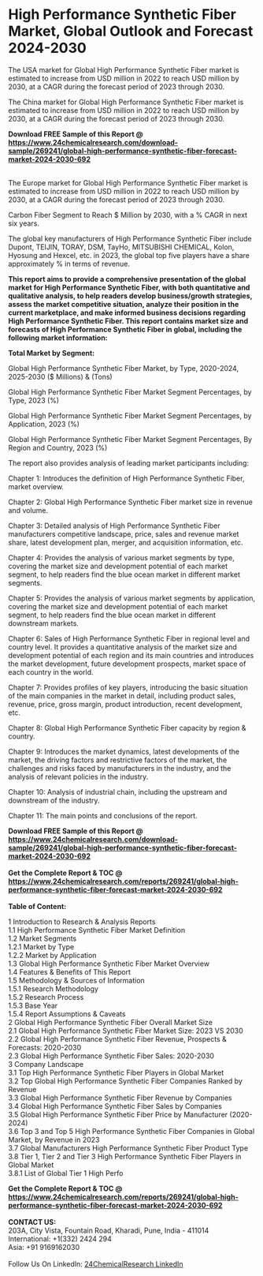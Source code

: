 <h1>High Performance Synthetic Fiber Market, Global Outlook and Forecast 2024-2030</h1><p>The USA market for Global High Performance Synthetic Fiber market is estimated to increase from USD million in 2022 to reach USD million by 2030, at a CAGR during the forecast period of 2023 through 2030.</p><p>
</p><p>The China market for Global High Performance Synthetic Fiber market is estimated to increase from USD million in 2022 to reach USD million by 2030, at a CAGR during the forecast period of 2023 through 2030.</p><div><b>Download FREE Sample of this Report @ 
            <a href="https://www.24chemicalresearch.com/download-sample/269241/global-high-performance-synthetic-fiber-forecast-market-2024-2030-692">
            https://www.24chemicalresearch.com/download-sample/269241/global-high-performance-synthetic-fiber-forecast-market-2024-2030-692</a></b></div><br><p>
</p><p>The Europe market for Global High Performance Synthetic Fiber market is estimated to increase from USD million in 2022 to reach USD million by 2030, at a CAGR during the forecast period of 2023 through 2030.</p><p>
Carbon Fiber Segment to Reach $ Million by 2030, with a % CAGR in next six years.</p><p>
The global key manufacturers of High Performance Synthetic Fiber include Dupont, TEIJIN, TORAY, DSM, TayHo, MITSUBISHI CHEMICAL, Kolon, Hyosung and Hexcel, etc. in 2023, the global top five players have a share approximately % in terms of revenue.</p><p>
<strong>This report aims to provide a comprehensive presentation of the global market for High Performance Synthetic Fiber, with both quantitative and qualitative analysis, to help readers develop business/growth strategies, assess the market competitive situation, analyze their position in the current marketplace, and make informed business decisions regarding High Performance Synthetic Fiber. This report contains market size and forecasts of High Performance Synthetic Fiber in global, including the following market information:</strong></p><p>
</p><p>
<strong>Total Market by Segment:</strong></p><p>
Global High Performance Synthetic Fiber Market, by Type, 2020-2024, 2025-2030 ($ Millions) &amp; (Tons)</p><p>
Global High Performance Synthetic Fiber Market Segment Percentages, by Type, 2023 (%)</p><p>
</p><p>
Global High Performance Synthetic Fiber Market Segment Percentages, by Application, 2023 (%)</p><p>
</p><p>
Global High Performance Synthetic Fiber Market Segment Percentages, By Region and Country, 2023 (%)</p><p>
</p><p>
</p><p></p><p>
The report also provides analysis of leading market participants including:</p><p>
</p><p>
</p><p>
Chapter 1: Introduces the definition of High Performance Synthetic Fiber, market overview.</p><p>
Chapter 2: Global High Performance Synthetic Fiber market size in revenue and volume.</p><p>
Chapter 3: Detailed analysis of High Performance Synthetic Fiber manufacturers competitive landscape, price, sales and revenue market share, latest development plan, merger, and acquisition information, etc.</p><p>
Chapter 4: Provides the analysis of various market segments by type, covering the market size and development potential of each market segment, to help readers find the blue ocean market in different market segments.</p><p>
Chapter 5: Provides the analysis of various market segments by application, covering the market size and development potential of each market segment, to help readers find the blue ocean market in different downstream markets.</p><p>
Chapter 6: Sales of High Performance Synthetic Fiber in regional level and country level. It provides a quantitative analysis of the market size and development potential of each region and its main countries and introduces the market development, future development prospects, market space of each country in the world.</p><p>
Chapter 7: Provides profiles of key players, introducing the basic situation of the main companies in the market in detail, including product sales, revenue, price, gross margin, product introduction, recent development, etc.</p><p>
Chapter 8: Global High Performance Synthetic Fiber capacity by region &amp; country.</p><p>
Chapter 9: Introduces the market dynamics, latest developments of the market, the driving factors and restrictive factors of the market, the challenges and risks faced by manufacturers in the industry, and the analysis of relevant policies in the industry.</p><p>
Chapter 10: Analysis of industrial chain, including the upstream and downstream of the industry.</p><p>
Chapter 11: The main points and conclusions of the report.</p><div><b>Download FREE Sample of this Report @ 
            <a href="https://www.24chemicalresearch.com/download-sample/269241/global-high-performance-synthetic-fiber-forecast-market-2024-2030-692">
            https://www.24chemicalresearch.com/download-sample/269241/global-high-performance-synthetic-fiber-forecast-market-2024-2030-692</a></b></div><br><div><b>Get the Complete Report & TOC @ 
            <a href="https://www.24chemicalresearch.com/reports/269241/global-high-performance-synthetic-fiber-forecast-market-2024-2030-692">
            https://www.24chemicalresearch.com/reports/269241/global-high-performance-synthetic-fiber-forecast-market-2024-2030-692</a></b></div><br>
            <b>Table of Content:</b><p>1 Introduction to Research & Analysis Reports<br />
    1.1 High Performance Synthetic Fiber Market Definition<br />
    1.2 Market Segments<br />
        1.2.1 Market by Type<br />
        1.2.2 Market by Application<br />
    1.3 Global High Performance Synthetic Fiber Market Overview<br />
    1.4 Features & Benefits of This Report<br />
    1.5 Methodology & Sources of Information<br />
        1.5.1 Research Methodology<br />
        1.5.2 Research Process<br />
        1.5.3 Base Year<br />
        1.5.4 Report Assumptions & Caveats<br />
2 Global High Performance Synthetic Fiber Overall Market Size<br />
    2.1 Global High Performance Synthetic Fiber Market Size: 2023 VS 2030<br />
    2.2 Global High Performance Synthetic Fiber Revenue, Prospects & Forecasts: 2020-2030<br />
    2.3 Global High Performance Synthetic Fiber Sales: 2020-2030<br />
3 Company Landscape<br />
    3.1 Top High Performance Synthetic Fiber Players in Global Market<br />
    3.2 Top Global High Performance Synthetic Fiber Companies Ranked by Revenue<br />
    3.3 Global High Performance Synthetic Fiber Revenue by Companies<br />
    3.4 Global High Performance Synthetic Fiber Sales by Companies<br />
    3.5 Global High Performance Synthetic Fiber Price by Manufacturer (2020-2024)<br />
    3.6 Top 3 and Top 5 High Performance Synthetic Fiber Companies in Global Market, by Revenue in 2023<br />
    3.7 Global Manufacturers High Performance Synthetic Fiber Product Type<br />
    3.8 Tier 1, Tier 2 and Tier 3 High Performance Synthetic Fiber Players in Global Market<br />
        3.8.1 List of Global Tier 1 High Perfo</p><div><b>Get the Complete Report & TOC @ 
            <a href="https://www.24chemicalresearch.com/reports/269241/global-high-performance-synthetic-fiber-forecast-market-2024-2030-692">
            https://www.24chemicalresearch.com/reports/269241/global-high-performance-synthetic-fiber-forecast-market-2024-2030-692</a></b></div><br><b>CONTACT US:</b><br>
            203A, City Vista, Fountain Road, Kharadi, Pune, India - 411014<br>
            International: +1(332) 2424 294<br>
            Asia: +91 9169162030 <br><br>
            Follow Us On LinkedIn: <a href="https://www.linkedin.com/company/24chemicalresearch/">24ChemicalResearch LinkedIn</a>
